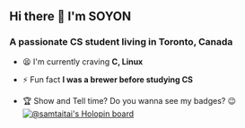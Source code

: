 ## Hi there 👋 I'm SOYON
### A passionate CS student living in Toronto, Canada

- 😫 I'm currently craving **C, Linux**

- ⚡ Fun fact **I was a brewer before studying CS**

- 🏆 Show and Tell time? Do you wanna see my badges? 😉
[![@samtaitai's Holopin board](https://holopin.me/samtaitai)](https://holopin.io/@samtaitai)
